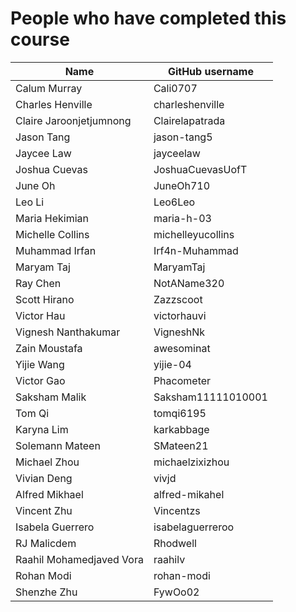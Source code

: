 # People who have completed this course
| Name                     | GitHub username    |
|--------------------------|--------------------|
| Calum Murray             | Cali0707           |
| Charles Henville         | charleshenville    |
| Claire Jaroonjetjumnong  | Clairelapatrada    |
| Jason Tang               | jason-tang5        |
| Jaycee Law               | jayceelaw          |
| Joshua Cuevas            | JoshuaCuevasUofT   |
| June Oh                  | JuneOh710          |
| Leo Li                   | Leo6Leo            |
| Maria Hekimian           | maria-h-03         |
| Michelle Collins         | michelleyucollins  |
| Muhammad Irfan           | Irf4n-Muhammad     |
| Maryam Taj               | MaryamTaj          |
| Ray Chen                 | NotAName320        |
| Scott Hirano             | Zazzscoot          |
| Victor Hau               | victorhauvi        |
| Vignesh Nanthakumar      | VigneshNk          |
| Zain Moustafa            | awesominat         |
| Yijie Wang               | yijie-04           |
| Victor Gao               | Phacometer         |
| Saksham Malik		          | Saksham11111010001 |
| Tom Qi                   | tomqi6195          |
| Karyna Lim               | karkabbage         |
| Solemann Mateen          | SMateen21          |
| Michael Zhou             | michaelzixizhou    |
| Vivian Deng              | vivjd              |
| Alfred Mikhael           | alfred-mikahel     |
| Vincent Zhu              | Vincentzs          |
| Isabela Guerrero         | isabelaguerreroo   | 
| RJ Malicdem              | Rhodwell           |
| Raahil Mohamedjaved Vora | raahilv            |
| Rohan Modi               | rohan-modi         | 
| Shenzhe Zhu              | FywOo02            | 
